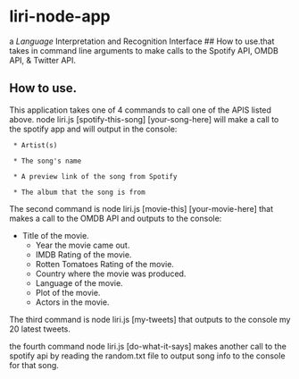 # liri-node-app
a _Language_ Interpretation and Recognition Interface ## How to use.that takes in command line arguments to make calls to the 
Spotify API, OMDB API, & Twitter API.

## How to use.
This application takes one of 4 commands to call one of the APIS listed above. node liri.js [spotify-this-song] [your-song-here] will make a call to the spotify app and will output in the console: 

     * Artist(s)
     
     * The song's name
     
     * A preview link of the song from Spotify
     
     * The album that the song is from

The second command is node liri.js [movie-this] [your-movie-here] that makes a call to the OMDB API and outputs to the console:
  * Title of the movie.
       * Year the movie came out.
       * IMDB Rating of the movie.
       * Rotten Tomatoes Rating of the movie.
       * Country where the movie was produced.
       * Language of the movie.
       * Plot of the movie.
       * Actors in the movie.

The third command is node liri.js [my-tweets] that outputs to the console my 20 latest tweets.

the fourth command node liri.js [do-what-it-says] makes another call to the spotify api by reading the random.txt file to output song info to the console for that song.

